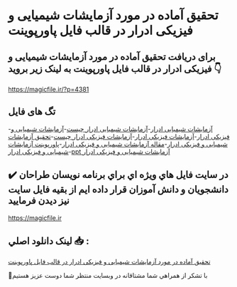# تحقیق آماده در مورد آزمایشات شیمیایی و فیزیکی ادرار در قالب فایل پاورپوینت

## برای دریافت تحقیق آماده در مورد آزمایشات شیمیایی و فیزیکی ادرار در قالب فایل پاورپوینت به لینک زیر بروید 👇

https://magicfile.ir/?p=4381

## تگ های فایل

-[آزمایشات شیمیایی ادرار](https://magicfile.ir/product/%d8%aa%d8%ad%d9%82%db%8c%d9%82-%d8%a2%d8%b2%d9%85%d8%a7%db%8c%d8%b4%d8%a7%d8%aa-%d8%b4%db%8c%d9%85%db%8c%d8%a7%db%8c%db%8c-%d9%88-%d9%81%db%8c%d8%b2%db%8c%da%a9%db%8c-%d8%a7%d8%af%d8%b1%d8%a7%d8%b1-%d8%af%d8%b1-%d9%be%d8%a7%d9%88%d8%b1%d9%be%d9%88%db%8c%d9%86%d8%aa/)-[آزمایشات شیمیایی ادرار چیست](https://magicfile.ir/product/%d8%aa%d8%ad%d9%82%db%8c%d9%82-%d8%a2%d8%b2%d9%85%d8%a7%db%8c%d8%b4%d8%a7%d8%aa-%d8%b4%db%8c%d9%85%db%8c%d8%a7%db%8c%db%8c-%d9%88-%d9%81%db%8c%d8%b2%db%8c%da%a9%db%8c-%d8%a7%d8%af%d8%b1%d8%a7%d8%b1-%d8%af%d8%b1-%d9%be%d8%a7%d9%88%d8%b1%d9%be%d9%88%db%8c%d9%86%d8%aa/)-[آزمایشات شیمیایی و فیزیکی ادرار](https://magicfile.ir/product/%d8%aa%d8%ad%d9%82%db%8c%d9%82-%d8%a2%d8%b2%d9%85%d8%a7%db%8c%d8%b4%d8%a7%d8%aa-%d8%b4%db%8c%d9%85%db%8c%d8%a7%db%8c%db%8c-%d9%88-%d9%81%db%8c%d8%b2%db%8c%da%a9%db%8c-%d8%a7%d8%af%d8%b1%d8%a7%d8%b1-%d8%af%d8%b1-%d9%be%d8%a7%d9%88%d8%b1%d9%be%d9%88%db%8c%d9%86%d8%aa/)-[آزمایشات فیزیکی ادرار](https://magicfile.ir/product/%d8%aa%d8%ad%d9%82%db%8c%d9%82-%d8%a2%d8%b2%d9%85%d8%a7%db%8c%d8%b4%d8%a7%d8%aa-%d8%b4%db%8c%d9%85%db%8c%d8%a7%db%8c%db%8c-%d9%88-%d9%81%db%8c%d8%b2%db%8c%da%a9%db%8c-%d8%a7%d8%af%d8%b1%d8%a7%d8%b1-%d8%af%d8%b1-%d9%be%d8%a7%d9%88%d8%b1%d9%be%d9%88%db%8c%d9%86%d8%aa/)-[آزمایشات فیزیکی ادرار چیست](https://magicfile.ir/product/%d8%aa%d8%ad%d9%82%db%8c%d9%82-%d8%a2%d8%b2%d9%85%d8%a7%db%8c%d8%b4%d8%a7%d8%aa-%d8%b4%db%8c%d9%85%db%8c%d8%a7%db%8c%db%8c-%d9%88-%d9%81%db%8c%d8%b2%db%8c%da%a9%db%8c-%d8%a7%d8%af%d8%b1%d8%a7%d8%b1-%d8%af%d8%b1-%d9%be%d8%a7%d9%88%d8%b1%d9%be%d9%88%db%8c%d9%86%d8%aa/)-[تحقیق آزمایشات شیمیایی و فیزیکی ادرار](https://magicfile.ir/product/%d8%aa%d8%ad%d9%82%db%8c%d9%82-%d8%a2%d8%b2%d9%85%d8%a7%db%8c%d8%b4%d8%a7%d8%aa-%d8%b4%db%8c%d9%85%db%8c%d8%a7%db%8c%db%8c-%d9%88-%d9%81%db%8c%d8%b2%db%8c%da%a9%db%8c-%d8%a7%d8%af%d8%b1%d8%a7%d8%b1-%d8%af%d8%b1-%d9%be%d8%a7%d9%88%d8%b1%d9%be%d9%88%db%8c%d9%86%d8%aa/)-[مقاله آزمایشات شیمیایی و فیزیکی ادرار](https://magicfile.ir/product/%d8%aa%d8%ad%d9%82%db%8c%d9%82-%d8%a2%d8%b2%d9%85%d8%a7%db%8c%d8%b4%d8%a7%d8%aa-%d8%b4%db%8c%d9%85%db%8c%d8%a7%db%8c%db%8c-%d9%88-%d9%81%db%8c%d8%b2%db%8c%da%a9%db%8c-%d8%a7%d8%af%d8%b1%d8%a7%d8%b1-%d8%af%d8%b1-%d9%be%d8%a7%d9%88%d8%b1%d9%be%d9%88%db%8c%d9%86%d8%aa/)-[پاورپوینت آزمایشات شیمیایی و فیزیکی ادرار](https://magicfile.ir/product/%d8%aa%d8%ad%d9%82%db%8c%d9%82-%d8%a2%d8%b2%d9%85%d8%a7%db%8c%d8%b4%d8%a7%d8%aa-%d8%b4%db%8c%d9%85%db%8c%d8%a7%db%8c%db%8c-%d9%88-%d9%81%db%8c%d8%b2%db%8c%da%a9%db%8c-%d8%a7%d8%af%d8%b1%d8%a7%d8%b1-%d8%af%d8%b1-%d9%be%d8%a7%d9%88%d8%b1%d9%be%d9%88%db%8c%d9%86%d8%aa/)-[ppt آزمایشات شیمیایی و فیزیکی ادرار](https://magicfile.ir/product/%d8%aa%d8%ad%d9%82%db%8c%d9%82-%d8%a2%d8%b2%d9%85%d8%a7%db%8c%d8%b4%d8%a7%d8%aa-%d8%b4%db%8c%d9%85%db%8c%d8%a7%db%8c%db%8c-%d9%88-%d9%81%db%8c%d8%b2%db%8c%da%a9%db%8c-%d8%a7%d8%af%d8%b1%d8%a7%d8%b1-%d8%af%d8%b1-%d9%be%d8%a7%d9%88%d8%b1%d9%be%d9%88%db%8c%d9%86%d8%aa/)

## ✔️ در سايت فايل هاي ويژه اي براي برنامه نويسان طراحان دانشجويان و دانش آموزان قرار داده ايم از بقيه فايل سايت نيز ديدن فرماييد

https://magicfile.ir


## لينک دانلود اصلي 📥 :

[تحقیق آماده در مورد آزمایشات شیمیایی و فیزیکی ادرار در قالب فایل پاورپوینت](https://magicfile.ir/product/%d8%aa%d8%ad%d9%82%db%8c%d9%82-%d8%a2%d8%b2%d9%85%d8%a7%db%8c%d8%b4%d8%a7%d8%aa-%d8%b4%db%8c%d9%85%db%8c%d8%a7%db%8c%db%8c-%d9%88-%d9%81%db%8c%d8%b2%db%8c%da%a9%db%8c-%d8%a7%d8%af%d8%b1%d8%a7%d8%b1-%d8%af%d8%b1-%d9%be%d8%a7%d9%88%d8%b1%d9%be%d9%88%db%8c%d9%86%d8%aa/) 


🙏با تشکر از همراهي شما مشتاقانه در وبسایت منتظر شما دوست عزیز هستیم


